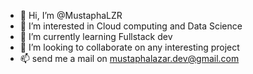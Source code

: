 - 👋 Hi, I’m @MustaphaLZR
- 👀 I’m interested in Cloud computing and Data Science
- 🌱 I’m currently learning Fullstack dev
- 💞️ I’m looking to collaborate on any interesting project
- 📫 send me a mail on mustaphalazar.dev@gmail.com

